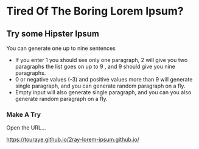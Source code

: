 # Tired Of The Boring Lorem Ipsum?



## Try some Hipster Ipsum

You can generate one up to nine sentences

* If you enter 1 you should see only one paragraph, 2 will give you two paragraphs the list goes on up to 9 , and 9 should give you nine paragraphs.
* 0 or negative values (-3) and positive values more than 9 will generate single paragraph, and you can generate random paragraph  on a fly.
* Empty input will also generate single paragraph, and you can you also generate random paragraph on a fly.

### Make A Try

Open the URL...

https://touraye.github.io/2ray-lorem-ipsum.github.io/

